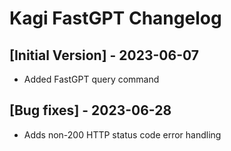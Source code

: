 # Kagi FastGPT Changelog

## [Initial Version] - 2023-06-07

- Added FastGPT query command

## [Bug fixes] - 2023-06-28

- Adds non-200 HTTP status code error handling